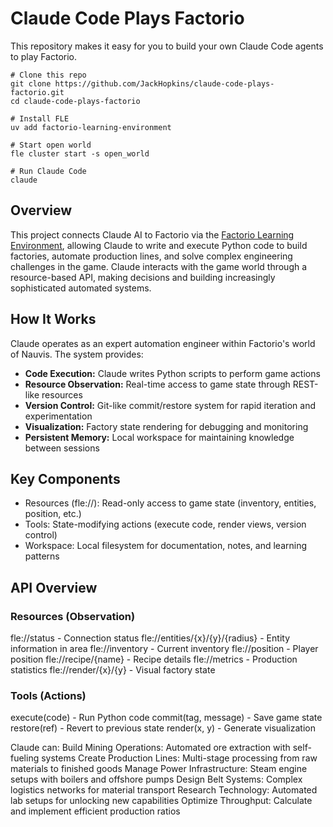 # Claude Code Plays Factorio
This repository makes it easy for you to build your own Claude Code agents to play Factorio.

```shell
# Clone this repo
git clone https://github.com/JackHopkins/claude-code-plays-factorio.git
cd claude-code-plays-factorio

# Install FLE
uv add factorio-learning-environment

# Start open world
fle cluster start -s open_world

# Run Claude Code
claude
```


## Overview
This project connects Claude AI to Factorio via the [Factorio Learning Environment](https://github.com/JackHopkins/factorio-learning-environment), allowing Claude to write and execute Python code to build factories, automate production lines, and solve complex engineering challenges in the game. Claude interacts with the game world through a resource-based API, making decisions and building increasingly sophisticated automated systems.

## How It Works
Claude operates as an expert automation engineer within Factorio's world of Nauvis. The system provides:

- **Code Execution:** Claude writes Python scripts to perform game actions
- **Resource Observation:** Real-time access to game state through REST-like resources
- **Version Control:** Git-like commit/restore system for rapid iteration and experimentation
- **Visualization:** Factory state rendering for debugging and monitoring
- **Persistent Memory:** Local workspace for maintaining knowledge between sessions

## Key Components

- Resources (fle://): Read-only access to game state (inventory, entities, position, etc.)
- Tools: State-modifying actions (execute code, render views, version control)
- Workspace: Local filesystem for documentation, notes, and learning patterns

## API Overview

### Resources (Observation)
fle://status - Connection status
fle://entities/{x}/{y}/{radius} - Entity information in area
fle://inventory - Current inventory
fle://position - Player position
fle://recipe/{name} - Recipe details
fle://metrics - Production statistics
fle://render/{x}/{y} - Visual factory state

### Tools (Actions)
execute(code) - Run Python code
commit(tag, message) - Save game state
restore(ref) - Revert to previous state
render(x, y) - Generate visualization


Claude can:
Build Mining Operations: Automated ore extraction with self-fueling systems
Create Production Lines: Multi-stage processing from raw materials to finished goods
Manage Power Infrastructure: Steam engine setups with boilers and offshore pumps
Design Belt Systems: Complex logistics networks for material transport
Research Technology: Automated lab setups for unlocking new capabilities
Optimize Throughput: Calculate and implement efficient production ratios
